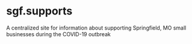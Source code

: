 # sgf.supports
A centralized site for information about supporting Springfield, MO small businesses during the COVID-19 outbreak
